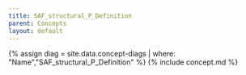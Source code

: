 ```yaml
---
title: SAF_structural_P_Definition
parent: Concepts
layout: default
---
```

{% assign diag = site.data.concept-diags | where: "Name","SAF_structural_P_Definition" %}
{% include concept.md %}